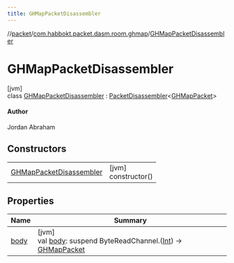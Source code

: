 ```yaml
---
title: GHMapPacketDisassembler
---
```

//[packet](../../../index.html)/[com.habbokt.packet.dasm.room.ghmap](../index.html)/[GHMapPacketDisassembler](index.html)



# GHMapPacketDisassembler



[jvm]\
class [GHMapPacketDisassembler](index.html) : [PacketDisassembler](../../../../api/api/com.habbokt.api.packet/-packet-disassembler/index.html)&lt;[GHMapPacket](../-g-h-map-packet/index.html)&gt; 

#### Author



Jordan Abraham



## Constructors


| | |
|---|---|
| [GHMapPacketDisassembler](-g-h-map-packet-disassembler.html) | [jvm]<br>constructor() |


## Properties


| Name | Summary |
|---|---|
| [body](../../com.habbokt.packet.dasm.room.roomdirectory/-room-directory-packet-disassembler/index.html#-87527971%2FProperties%2F-1665284158) | [jvm]<br>val [body](../../com.habbokt.packet.dasm.room.roomdirectory/-room-directory-packet-disassembler/index.html#-87527971%2FProperties%2F-1665284158): suspend ByteReadChannel.([Int](https://kotlinlang.org/api/latest/jvm/stdlib/kotlin/-int/index.html)) -&gt; [GHMapPacket](../-g-h-map-packet/index.html) |


